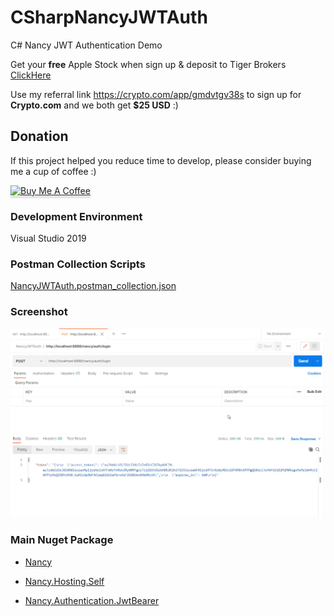 # CSharpNancyJWTAuth
C# Nancy JWT Authentication Demo

Get your **free** Apple Stock when sign up & deposit to Tiger Brokers 
[ClickHere](https://www.tigerbrokers.com.sg/activity/forapp/invitflow-intl/signup.html?template=invite202011&lang=en_US&invite=E9WV2L)

Use my referral link https://crypto.com/app/gmdvtgv38s to sign up for **Crypto.com** and we both get **$25 USD** :)

## Donation

If this project helped you reduce time to develop, please consider buying me a cup of coffee :)

<a href="https://www.buymeacoffee.com/ongyishen" 
target="_blank">
<img src="https://www.buymeacoffee.com/assets/img/custom_images/orange_img.png" 
alt="Buy Me A Coffee" style="height: 41px !important;width: 174px !important;box-shadow: 0px 3px 2px 0px rgba(190, 190, 190, 0.5) !important;-webkit-box-shadow: 0px 3px 2px 0px rgba(190, 190, 190, 0.5) !important;" ></a>



### Development Environment

Visual Studio 2019



### Postman Collection Scripts

[NancyJWTAuth.postman_collection.json](https://github.com/ongyishen/CSharpNancyJWTAuth/blob/main/NancyJWTAuth.postman_collection.json)



### Screenshot

<img src="https://github.com/ongyishen/CSharpNancyJWTAuth/blob/main/Sample.gif?raw=true" />

### Main Nuget Package

- [Nancy](https://github.com/NancyFx/Nancy)

- [Nancy.Hosting.Self](https://github.com/NancyFx/Nancy)

- [Nancy.Authentication.JwtBearer](https://github.com/catcherwong/Nancy.Authentication.JwtBearer)

